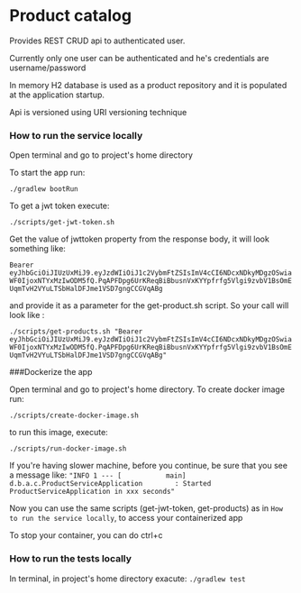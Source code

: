 # Product catalog

Provides REST CRUD api to authenticated user. 

Currently only one user can be authenticated and he's credentials are username/password

In memory H2 database is used as a product repository and it is populated at the application startup. 

Api is versioned using URI versioning technique

### How to run the service locally

Open terminal and go to project's home directory

To start the app run:

`./gradlew bootRun`

To get a jwt token execute:

`./scripts/get-jwt-token.sh`

Get the value of jwttoken property from the response body, it will look something like: 

`Bearer eyJhbGciOiJIUzUxMiJ9.eyJzdWIiOiJ1c2VybmFtZSIsImV4cCI6NDcxNDkyMDgzOSwiaWF0IjoxNTYxMzIwODM5fQ.PqAPFDpg6UrKReqBiBbusnVxKYYpfrfg5Vlgi9zvbV1BsOmEUqmTvH2VYuLTSbHalDFJme1VSD7gngCCGVqABg`

and provide it as a parameter for the get-product.sh script. So your call will look like :

`./scripts/get-products.sh "Bearer eyJhbGciOiJIUzUxMiJ9.eyJzdWIiOiJ1c2VybmFtZSIsImV4cCI6NDcxNDkyMDgzOSwiaWF0IjoxNTYxMzIwODM5fQ.PqAPFDpg6UrKReqBiBbusnVxKYYpfrfg5Vlgi9zvbV1BsOmEUqmTvH2VYuLTSbHalDFJme1VSD7gngCCGVqABg"`

###Dockerize the app

Open terminal and go to project's home directory. To create docker image run:

`./scripts/create-docker-image.sh`

to run this image, execute:

`./scripts/run-docker-image.sh`

If you're having slower machine, before you continue, be sure that you see a message like: `"INFO 1 --- [           main] d.b.a.c.ProductServiceApplication        : Started ProductServiceApplication in xxx seconds"`

Now you can use the same scripts (get-jwt-token, get-products) as in `How to run the service locally`, to access your containerized app

To stop your container, you can do ctrl+c

### How to run the tests locally

In terminal, in project's home directory exacute: 
`./gradlew test`

